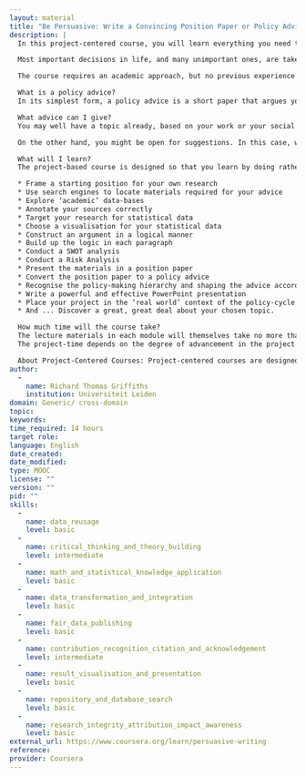 ```yaml
---
layout: material
title: "Be Persuasive: Write a Convincing Position Paper or Policy Advice (Project-Centered Course)"
description: | 
  In this project-centered course, you will learn everything you need to research and present an effective and persuasive position paper or policy advice. We recommend you sign up for a certificate as this course is on premium grading and you will only enjoy the full benefit of the project if you can join in with the assignments. In addition this course contains the exciting opportunity to research and analyze historical decisionmaking, international relations, business cases and battles  in an effort to truly understand constructing a convincing argument.

  Most important decisions in life, and many unimportant ones, are taken after some degree of reflection. If those decisions affect other people, we may take some advice and we might even follow it. The larger the issue and the greater number of people involved, the more likely that advice process will be institutionalised. Most of us tend to think of policy advice in the context of things as counsel to politicians in matters of national security or policy-making by governments. Of course, we also know that it takes place on a regular basis within businesses and other organisations. But it also happens in local politics and in local campaigns and in everyday life. Every time you try to influence someone’s decision, you are offering policy advice. Even if you are not planning to be an active advisor, the discipline of collecting and arranging the necessary materials is useful in all kinds of research and writing exercises. Writing a policy advice is what we call a ‘transferrable skill’.

  The course requires an academic approach, but no previous experience. The projects can be completed by both novices and advanced learners. One thing is certain. Both groups will learn a lot from the experience. 

  What is a policy advice?
  In its simplest form, a policy advice is a short paper that argues your position on a particular issue and the course of action you propose. It also tries to convince the audience to adopt your position and to take action on your advice. 

  What advice can I give?
  You may well have a topic already, based on your work or your social situation. This could be a piece of equipment your firm might want to buy or a new market it might wish to enter. It could be a campaign for a local play area or against pollution in local ground-water. In this case it is a question of arranging and presenting your position, and discussing it with others in a similar position.

  On the other hand, you might be open for suggestions. In this case, we have prepared some topics covering business case studies, issues of current affairs, and historical examples. For example, you could look into the archives advise Harry Truman to adopt a different policy towards the Soviet Union at the start of the Cold War. Alternatively you could suggest advise the Incas in 1532 not to be so trusting in their dealings with the Spanish. After all, you will know the outcome. So the course should appeal to everyone interested in practical policy-making as well as amateur historians, strategy gamers. Everyone can have fun applying these techniques to their favourite topics.

  What will I learn?
  The project-based course is designed so that you learn by doing rather than by listening. The assignments that you complete, the feedback that you receive and the assignments of others that you read and upon which you comment are all intrinsic parts of the course. The lectures are designed to act as signposts along the way and the readings allow you to explore some of the issues in greater depth. During the whole course experience you will learn to:

  * Frame a starting position for your own research
  * Use search engines to locate materials required for your advice
  * Explore ‘academic’ data-bases
  * Annotate your sources correctly
  * Target your research for statistical data
  * Choose a visualisation for your statistical data
  * Construct an argument in a logical manner
  * Build up the logic in each paragraph
  * Conduct a SWOT analysis
  * Conduct a Risk Analysis
  * Present the materials in a position paper
  * Convert the position paper to a policy advice
  * Recognise the policy-making hierarchy and shaping the advice accordingly
  * Write a powerful and effective PowerPoint presentation
  * Place your project in the ‘real world’ context of the policy-cycle
  * And ... Discover a great, great deal about your chosen topic.

  How much time will the course take?
  The lecture materials in each module will themselves take no more than 30 minutes to view and review. Each module is accompanied by selected reading materials, but these are not compulsory. There is also a Skills Lab with extra literature and videos to assist you to improve your writing, computer and presentation skills. Combining these parts of the course, and assuming that you make some use of all the facilities offered, the ‘on-platform’ time should take no more than an one hour for each module. 
  The project-time depends on the degree of advancement in the project choice. If you come with a ready prepared idea and knowledge of the area, then the project-time should in total be approximately four to five hours. If you decide to use the suggestions in our collections, then you should add another three to four hours to familiarise yourself with the subject and the necessary materials. If you should decide to start a completely new project from scratch, the you would need to add another three hours or so to orient yourself in the problem and then locating the required materials.

  About Project-Centered Courses: Project-centered courses are designed to help you complete a personally meaningful real-world project, with your instructor and a community of learners with similar goals providing guidance and suggestions along the way. By actively applying new concepts as you learn, you’ll master the course content more efficiently; you’ll also get a head start on using the skills you gain to make positive changes in your life and career. When you complete the course, you’ll have a finished project that you’ll be proud to use and share
author: 
  - 
    name: Richard Thomas Griffiths
    institution: Universiteit Leiden
domain: Generic/ cross-domain
topic: 
keywords: 
time_required: 14 hours
target role: 
language: English
date_created: 
date_modified: 
type: MOOC
license: ""
version: ""
pid: ""
skills: 
  - 
    name: data_reusage
    level: basic
  - 
    name: critical_thinking_and_theory_building
    level: intermediate
  - 
    name: math_and_statistical_knowledge_application
    level: basic
  - 
    name: data_transformation_and_integration
    level: basic
  - 
    name: fair_data_publishing
    level: basic
  - 
    name: contribution_recognition_citation_and_acknowledgement
    level: intermediate
  - 
    name: result_visualisation_and_presentation
    level: basic
  - 
    name: repository_and_database_search
    level: basic
  - 
    name: research_integrity_attribution_impact_awareness
    level: basic
external_url: https://www.coursera.org/learn/persuasive-writing
reference: 
provider: Coursera
---
```

